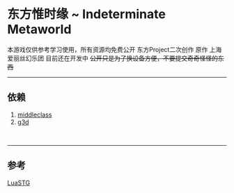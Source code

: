 # 东方惟时缘 ~ Indeterminate Metaworld

本游戏仅供参考学习使用，所有资源均免费公开
东方Project二次创作
原作 上海爱丽丝幻乐团
目前还在开发中
~~公开只是为了换设备方便，不要提交奇奇怪怪的东西~~
<br>

---
## 依赖
1. [middleclass](https://github.com/kikito/middleclass)
2. [g3d](https://github.com/groverburger/g3d)
<br>

---
## 参考
[LuaSTG](https://github.com/Legacy-LuaSTG-Engine/LuaSTG-Sub)
